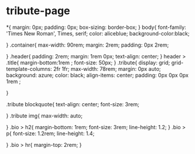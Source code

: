 # tribute-page
*{
    margin: 0px;
    padding: 0px;
    box-sizing: border-box;
}
body{
    font-family: 'Times New Roman', Times, serif;
    color: aliceblue;
    background-color:black;

}
.container{
    max-width: 90rem;
    margin: 2rem;
    padding: 0px 2rem;

}
.header{
    padding: 2rem;
    margin: 1rem 0px;
    text-align: center;
}
header > .title{
    margin-bottom:1rem ;
    font-size: 50px;
}
.tribute{
    display: grid;
    grid-template-columns: 2fr 1fr;
    max-width: 78rem;
    margin: 0px auto;
    background: azure;
    color: black;
    align-items: center;
    padding: 0px 0px 0px 1rem ;


}

.tribute blockquote{
    text-align: center;
    font-size: 3rem;
   
}
.tribute img{
    max-width: auto;

}
.bio > h2{
    margin-bottom: 1rem;
    font-size: 3rem;
    line-height: 1.2;
} 
.bio > p{
    font-size: 1.2rem;
    line-height: 1.4;

}
.bio > hr{
    margin-top: 2rem;
}
